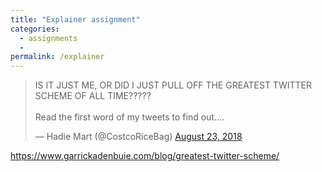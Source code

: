 ```yaml
---
title: "Explainer assignment"
categories:
  - assignments
  -
permalink: /explainer
---
```


<blockquote class="twitter-tweet"><p lang="en" dir="ltr">IS IT JUST ME, OR DID I JUST PULL OFF THE GREATEST TWITTER SCHEME OF ALL TIME?????<br><br>Read the first word of my tweets to find out....</p>&mdash; Hadie Mart (@CostcoRiceBag) <a href="https://twitter.com/CostcoRiceBag/status/1032699857117605888?ref_src=twsrc%5Etfw">August 23, 2018</a></blockquote> <script async src="https://platform.twitter.com/widgets.js" charset="utf-8"></script>


https://www.garrickadenbuie.com/blog/greatest-twitter-scheme/
